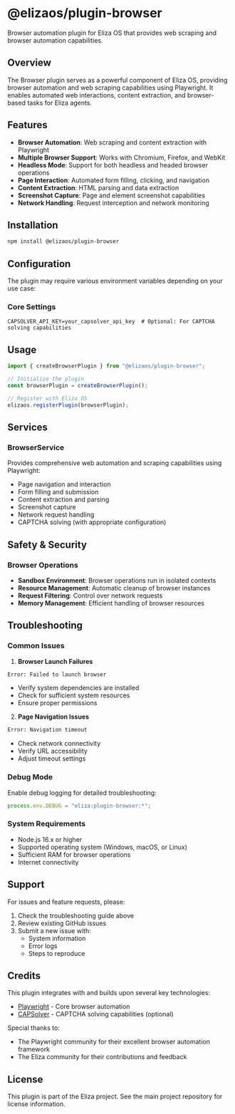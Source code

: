 # @elizaos/plugin-browser

Browser automation plugin for Eliza OS that provides web scraping and browser automation capabilities.

## Overview

The Browser plugin serves as a powerful component of Eliza OS, providing browser automation and web scraping capabilities using Playwright. It enables automated web interactions, content extraction, and browser-based tasks for Eliza agents.

## Features

- **Browser Automation**: Web scraping and content extraction with Playwright
- **Multiple Browser Support**: Works with Chromium, Firefox, and WebKit
- **Headless Mode**: Support for both headless and headed browser operations
- **Page Interaction**: Automated form filling, clicking, and navigation
- **Content Extraction**: HTML parsing and data extraction
- **Screenshot Capture**: Page and element screenshot capabilities
- **Network Handling**: Request interception and network monitoring

## Installation

```bash
npm install @elizaos/plugin-browser
```

## Configuration

The plugin may require various environment variables depending on your use case:

### Core Settings

```env
CAPSOLVER_API_KEY=your_capsolver_api_key  # Optional: For CAPTCHA solving capabilities
```

## Usage

```typescript
import { createBrowserPlugin } from "@elizaos/plugin-browser";

// Initialize the plugin
const browserPlugin = createBrowserPlugin();

// Register with Eliza OS
elizaos.registerPlugin(browserPlugin);
```

## Services

### BrowserService

Provides comprehensive web automation and scraping capabilities using Playwright:

- Page navigation and interaction
- Form filling and submission
- Content extraction and parsing
- Screenshot capture
- Network request handling
- CAPTCHA solving (with appropriate configuration)

## Safety & Security

### Browser Operations

- **Sandbox Environment**: Browser operations run in isolated contexts
- **Resource Management**: Automatic cleanup of browser instances
- **Request Filtering**: Control over network requests
- **Memory Management**: Efficient handling of browser resources

## Troubleshooting

### Common Issues

1. **Browser Launch Failures**

```bash
Error: Failed to launch browser
```

- Verify system dependencies are installed
- Check for sufficient system resources
- Ensure proper permissions

2. **Page Navigation Issues**

```bash
Error: Navigation timeout
```

- Check network connectivity
- Verify URL accessibility
- Adjust timeout settings

### Debug Mode

Enable debug logging for detailed troubleshooting:

```typescript
process.env.DEBUG = "eliza:plugin-browser:*";
```

### System Requirements

- Node.js 16.x or higher
- Supported operating system (Windows, macOS, or Linux)
- Sufficient RAM for browser operations
- Internet connectivity

## Support

For issues and feature requests, please:

1. Check the troubleshooting guide above
2. Review existing GitHub issues
3. Submit a new issue with:
    - System information
    - Error logs
    - Steps to reproduce

## Credits

This plugin integrates with and builds upon several key technologies:

- [Playwright](https://playwright.dev/) - Core browser automation
- [CAPSolver](https://capsolver.com/) - CAPTCHA solving capabilities (optional)

Special thanks to:

- The Playwright community for their excellent browser automation framework
- The Eliza community for their contributions and feedback

## License

This plugin is part of the Eliza project. See the main project repository for license information.
